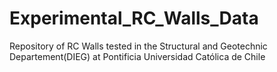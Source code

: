 # Experimental_RC_Walls_Data
Repository of RC Walls tested  in the Structural and Geotechnic Departement(DIEG) at Pontificia Universidad Católica de Chile
